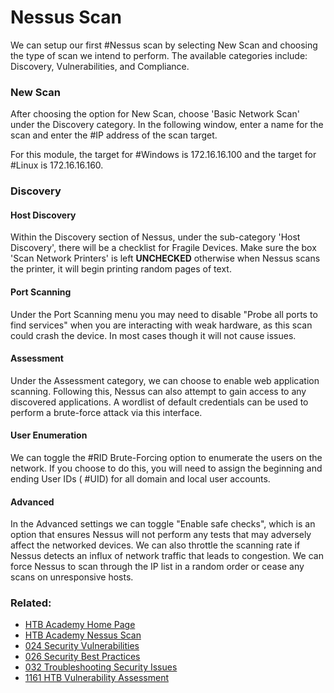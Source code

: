 # Nessus Scan

We can setup our first #Nessus scan by selecting New Scan and choosing the type of scan we intend to perform. The available categories include: Discovery, Vulnerabilities, and Compliance.

### New Scan

After choosing the option for New Scan, choose 'Basic Network Scan' under the Discovery category. In the following window, enter a name for the scan and enter the #IP address of the scan target.

For this module, the target for #Windows is 172.16.16.100 and the target for #Linux is 172.16.16.160.

### Discovery

#### Host Discovery

Within the Discovery section of Nessus, under the sub-category 'Host Discovery', there will be a checklist for Fragile Devices. Make sure the box 'Scan Network Printers' is left **UNCHECKED** otherwise when Nessus scans the printer, it will begin printing random pages of text.

#### Port Scanning

Under the Port Scanning menu you may need to disable "Probe all ports  to find services" when you are interacting with weak hardware, as this scan could crash the device. In most cases though it will not cause issues.

#### Assessment

Under the Assessment category, we can choose to enable web application scanning. Following this, Nessus can also attempt to gain access to any discovered applications. A wordlist of default credentials can be used to perform a brute-force attack via this interface.

#### User Enumeration

We can toggle the #RID Brute-Forcing option to enumerate the users on the network. If you choose to do this, you will need to assign the beginning and ending User IDs ( #UID) for all domain and local user accounts.

#### Advanced

In the Advanced settings we can toggle "Enable safe checks", which is an option that ensures Nessus will not perform any tests that may adversely affect the networked devices. We can also throttle the scanning rate if Nessus detects an influx of network traffic that leads to congestion. We can force Nessus to scan through the IP list in a random order or cease any scans on unresponsive hosts.

### Related:

- [HTB Academy Home Page](https://academy.hackthebox.com/ 'HTB Academy Home Page')
- [HTB Academy Nessus Scan](https://academy.hackthebox.com/module/108/section/1029 'Nessus Scan module from HTB Academy')
- [024 Security Vulnerabilities](024%20Security%20Vulnerabilities.md)
- [026 Security Best Practices](026%20Security%20Best%20Practices.md)
- [032 Troubleshooting Security Issues](032%20Troubleshooting%20Security%20Issues.md)
- [1161 HTB Vulnerability Assessment](1161%20HTB%20Vulnerability%20Assessment.md)